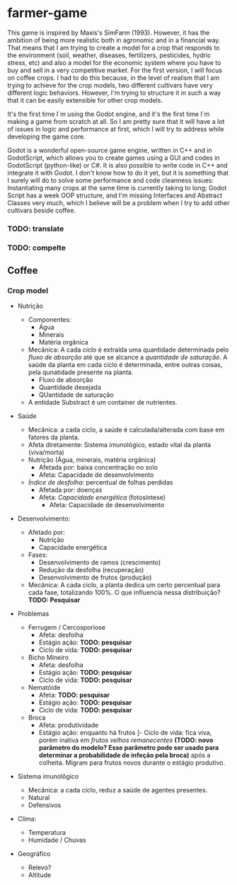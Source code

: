 # farmer-game
This game is inspired by Maxis's SimFarm (1993). However, it has the ambition of being more realistic both in agronomic and in a financial way. That means that I am trying to create a model for a crop that responds to the environment (soil, weather, diseases, fertilizers, pesticides, hydric stress, etc) and also a model for the economic system where you have to buy and sell in a very competitive market. For the first version, I will focus on coffee crops. I had to do this because, in the level of realism that I am trying to achieve for the crop models, two different cultivars have very different logic behaviors. However, I'm trying to structure it in such a way that it can be easily extensible for other crop models. 

It's the first time I´m using the Godot engine, and it's the first time I´m making a game from scratch at all. So I am pretty sure that it will have a lot of issues in logic and performance at first, which I will try to address while developing the game core.

Godot is a wonderful open-source game engine, written in C++ and in GodotScript, which allows you to create games using a GUI and codes in GodotScript (python-like) or C#. It is also possible to write code in C++ and integrate it with Godot. I don't know how to do it yet, but it is something that I surely will do to solve some performance and code cleanness issues: Instantiating many crops at the same time is currently taking to long; Godot Script has a week OOP structure, and I'm missing Interfaces and Abstract Classes very much, which I believe will be a problem when I try to add other cultivars beside coffee.

### TODO: translate
### TODO: compelte
 ## Coffee
 ### Crop model
- Nutrição
    - Componentes:
        - Água
        - Minerais
        - Matéria orgânica
    - Mecânica: A cada ciclo é extraída uma quantidade determinada pelo *fluxo de absorção* até que se alcance a *quantidade de saturação*. A saúde da planta em cada cíclo é determinada, entre outras coisas, pela qunatidade presente na planta.
        - Fluxo de absorção
        - Quantidade desejada
        - QUantidade de saturação   
    - A entidade Substract é um container de nutrientes.

- Saúde
    - Mecânica: a cada ciclo, a saúde é calculada/alterada com base em fatores da planta.
    - Afeta diretamente: Sistema imunológico, estado vital da planta (viva/morta)
    - Nutrição (Água, minerais, matéria orgânica)
        - Afetada por: baixa concentração no solo
        - Afeta: Capacidade de desenvolvimento
    - *Índice de desfolha*: percentual de folhas perdidas
        - Afetada por: doenças
        - Afeta: *Capacidade energética* (fotosíntese)
            - Afeta: Capacidade de desenvolvimento

- Desenvolvimento:
    - Afetado por:
        - Nutrição
        - Capacidade energética
    - Fases:
        - Desenvolvimento de ramos (crescimento)
        - Redução da desfolha (recuperação)
        - Desenvolvimento de frutos (produção)
    - Mecânica: A cada ciclo, a planta dedica um certo percentual para cada fase, totalizando 100%. O que influencia nessa distribuição? **TODO: Pesquisar**


 - Problemas
    - Ferrugem / Cercosporiose
        - Afeta: desfolha
        - Estágio ação: **TODO: pesquisar**
        - Ciclo de vida: **TODO: pesquisar**
    - Bicho Mineiro
        - Afeta: desfolha
        - Estágio ação: **TODO: pesquisar**
        - Ciclo de vida: **TODO: pesquisar**
    - Nematóide
        - Afeta: **TODO: pesquisar**
        - Estágio ação: **TODO: pesquisar**
        - Ciclo de vida: **TODO: pesquisar**
    - Broca
        - Afeta: produtividade
        - Estágio ação: enquanto há frutos
        ]- Ciclo de vida: fica viva, porém inativa em *frutos velhos remanecentes* **(TODO: novo parâmetro do modelo? Esse parâmetro pode ser usado para determinar a probabilidade de infeção pela broca)** após a colheita. Migram para frutos novos durante o estágio produtivo.
- Sistema imunolõgico
    - Mecânica: a cada ciclo, reduz a saúde de agentes presentes.
    - Natural
    - Defensivos
- Clima:
    - Temperatura
    - Humidade / Chuvas
- Geográfico
    - Relevo?
    - Altitude
